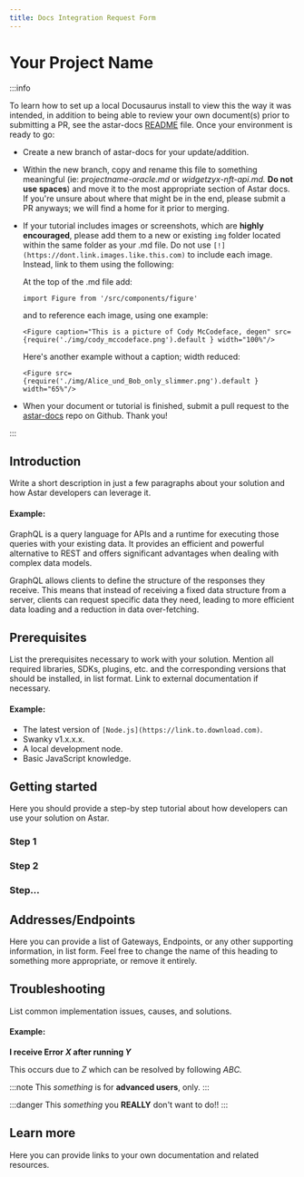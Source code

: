 ```yaml
---
title: Docs Integration Request Form
---
```


# Your Project Name

:::info

To learn how to set up a local Docusaurus install to view this the way it was intended, in addition to being able to review your own document(s) prior to submitting a PR, see the astar-docs [README](https://github.com/AstarNetwork/astar-docs/blob/main/README.md) file. Once your environment is ready to go:

- Create a new branch of astar-docs for your update/addition. 

- Within the new branch, copy and rename this file to something meaningful (ie: *projectname-oracle.md* or *widgetzyx-nft-api.md.* **Do not use spaces**) and move it to the most appropriate section of Astar docs. If you're unsure about where that might be in the end, please submit a PR anyways; we will find a home for it prior to merging. 

- If your tutorial includes images or screenshots, which are **highly encouraged**, please add them to a new or existing `img` folder located within the same folder as your .md file. Do not use `[!](https://dont.link.images.like.this.com)` to include each image. Instead, link to them using the following:

    At the top of the .md file add:

    `import Figure from '/src/components/figure'`

    and to reference each image, using one example:

    `<Figure caption="This is a picture of Cody McCodeface, degen" src={require('./img/cody_mccodeface.png').default } width="100%"/>`

    Here's another example without a caption; width reduced:

    `<Figure src={require('./img/Alice_und_Bob_only_slimmer.png').default } width="65%"/>`

- When your document or tutorial is finished, submit a pull request to the [astar-docs](https://github.com/AstarNetwork/astar-docs) repo on Github. Thank you!

:::

## Introduction

Write a short description in just a few paragraphs about your solution and how Astar developers can leverage it. 

#### Example: 
GraphQL is a query language for APIs and a runtime for executing those queries with your existing data. It provides an efficient and powerful alternative to REST and offers significant advantages when dealing with complex data models.

GraphQL allows clients to define the structure of the responses they receive. This means that instead of receiving a fixed data structure from a server, clients can request specific data they need, leading to more efficient data loading and a reduction in data over-fetching.

## Prerequisites

List the prerequisites necessary to work with your solution. Mention all required libraries, SDKs, plugins, etc. and the corresponding versions that should be installed, in list format. Link to external documentation if necessary. 

#### Example:
 - The latest version of `[Node.js](https://link.to.download.com)`.
 - Swanky v1.x.x.x.
 - A local development node.
 - Basic JavaScript knowledge.

## Getting started

Here you should provide a step-by step tutorial about how developers can use your solution on Astar. 

### Step 1
### Step 2
### Step...

## Addresses/Endpoints

Here you can provide a list of Gateways, Endpoints, or any other supporting information, in list form. Feel free to change the name of this heading to something more appropriate, or remove it entirely.

## Troubleshooting
List common implementation issues, causes, and solutions.

#### Example: 
**I receive Error *X* after running *Y***

This occurs due to *Z* which can be resolved by following *ABC.* 

:::note
This *something* is for **advanced users**, only.
:::

:::danger
This *something* you **REALLY** don't want to do!!
:::

## Learn more

Here you can provide links to your own documentation and related resources. 

